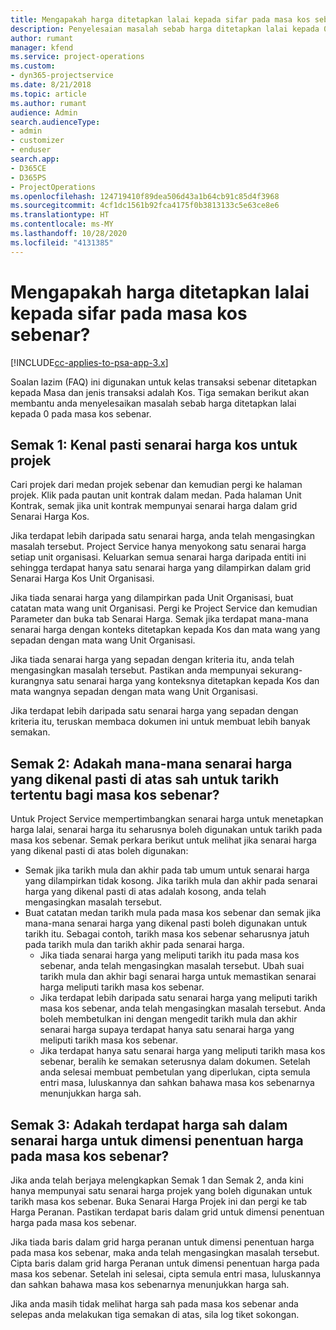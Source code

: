 ```yaml
---
title: Mengapakah harga ditetapkan lalai kepada sifar pada masa kos sebenar?
description: Penyelesaian masalah sebab harga ditetapkan lalai kepada 0 pada masa kos sebenar.
author: rumant
manager: kfend
ms.service: project-operations
ms.custom:
- dyn365-projectservice
ms.date: 8/21/2018
ms.topic: article
ms.author: rumant
audience: Admin
search.audienceType:
- admin
- customizer
- enduser
search.app:
- D365CE
- D365PS
- ProjectOperations
ms.openlocfilehash: 124719410f89dea506d43a1b64cb91c85d4f3968
ms.sourcegitcommit: 4cf1dc1561b92fca4175f0b3813133c5e63ce8e6
ms.translationtype: HT
ms.contentlocale: ms-MY
ms.lasthandoff: 10/28/2020
ms.locfileid: "4131385"
---
```

# <a name="why-is-the-price-defaulting-to-zero-on-time-cost-actuals"></a>Mengapakah harga ditetapkan lalai kepada sifar pada masa kos sebenar?

[!INCLUDE[cc-applies-to-psa-app-3.x](../includes/cc-applies-to-psa-app-3x.md)]

Soalan lazim (FAQ) ini digunakan untuk kelas transaksi sebenar ditetapkan kepada Masa dan jenis transaksi adalah Kos. Tiga semakan berikut akan membantu anda menyelesaikan masalah sebab harga ditetapkan lalai kepada 0 pada masa kos sebenar.
 
## <a name="check-1-identify-the-cost-price-list-for-the-project"></a>Semak 1: Kenal pasti senarai harga kos untuk projek

Cari projek dari medan projek sebenar dan kemudian pergi ke halaman projek. Klik pada pautan unit kontrak dalam medan. Pada halaman Unit Kontrak, semak jika unit kontrak mempunyai senarai harga dalam grid Senarai Harga Kos.

Jika terdapat lebih daripada satu senarai harga, anda telah mengasingkan masalah tersebut. Project Service hanya menyokong satu senarai harga setiap unit organisasi. Keluarkan semua senarai harga daripada entiti ini sehingga terdapat hanya satu senarai harga yang dilampirkan dalam grid Senarai Harga Kos Unit Organisasi.

Jika tiada senarai harga yang dilampirkan pada Unit Organisasi, buat catatan mata wang unit Organisasi. Pergi ke Project Service dan kemudian Parameter dan buka tab Senarai Harga. Semak jika terdapat mana-mana senarai harga dengan konteks ditetapkan kepada Kos dan mata wang yang sepadan dengan mata wang Unit Organisasi.
 
Jika tiada senarai harga yang sepadan dengan kriteria itu, anda telah mengasingkan masalah tersebut. Pastikan anda mempunyai sekurang-kurangnya satu senarai harga yang konteksnya ditetapkan kepada Kos dan mata wangnya sepadan dengan mata wang Unit Organisasi.

Jika terdapat lebih daripada satu senarai harga yang sepadan dengan kriteria itu, teruskan membaca dokumen ini untuk membuat lebih banyak semakan.

## <a name="check-2-are-any-of-the-price-lists-identified-above-valid-for-the-specific-date-of-the-time-cost-actual"></a>Semak 2: Adakah mana-mana senarai harga yang dikenal pasti di atas sah untuk tarikh tertentu bagi masa kos sebenar?

Untuk Project Service mempertimbangkan senarai harga untuk menetapkan harga lalai, senarai harga itu seharusnya boleh digunakan untuk tarikh pada masa kos sebenar. Semak perkara berikut untuk melihat jika senarai harga yang dikenal pasti di atas boleh digunakan:

- Semak jika tarikh mula dan akhir pada tab umum untuk senarai harga yang dilampirkan tidak kosong. Jika tarikh mula dan akhir pada senarai harga yang dikenal pasti di atas adalah kosong, anda telah mengasingkan masalah tersebut. 
- Buat catatan medan tarikh mula pada masa kos sebenar dan semak jika mana-mana senarai harga yang dikenal pasti boleh digunakan untuk tarikh itu. Sebagai contoh, tarikh masa kos sebenar seharusnya jatuh pada tarikh mula dan tarikh akhir pada senarai harga. 
    - Jika tiada senarai harga yang meliputi tarikh itu pada masa kos sebenar, anda telah mengasingkan masalah tersebut. Ubah suai tarikh mula dan akhir bagi senarai harga untuk memastikan senarai harga meliputi tarikh masa kos sebenar. 
    - Jika terdapat lebih daripada satu senarai harga yang meliputi tarikh masa kos sebenar, anda telah mengasingkan masalah tersebut. Anda boleh membetulkan ini dengan mengedit tarikh mula dan akhir senarai harga supaya terdapat hanya satu senarai harga yang meliputi tarikh masa kos sebenar. 
    - Jika terdapat hanya satu senarai harga yang meliputi tarikh masa kos sebenar, beralih ke semakan seterusnya dalam dokumen.
Setelah anda selesai membuat pembetulan yang diperlukan, cipta semula entri masa, luluskannya dan sahkan bahawa masa kos sebenarnya menunjukkan harga sah.

## <a name="check-3-is-there-a-price-in-the-price-list-for-the-pricing-dimensions-on-the-time-cost-actual"></a>Semak 3: Adakah terdapat harga sah dalam senarai harga untuk dimensi penentuan harga pada masa kos sebenar?

Jika anda telah berjaya melengkapkan Semak 1 dan Semak 2, anda kini hanya mempunyai satu senarai harga projek yang boleh digunakan untuk tarikh masa kos sebenar. Buka Senarai Harga Projek ini dan pergi ke tab Harga Peranan. Pastikan terdapat baris dalam grid untuk dimensi penentuan harga pada masa kos sebenar.

Jika tiada baris dalam grid harga peranan untuk dimensi penentuan harga pada masa kos sebenar, maka anda telah mengasingkan masalah tersebut. Cipta baris dalam grid harga Peranan untuk dimensi penentuan harga pada masa kos sebenar. Setelah ini selesai, cipta semula entri masa, luluskannya dan sahkan bahawa masa kos sebenarnya menunjukkan harga sah.
 
Jika anda masih tidak melihat harga sah pada masa kos sebenar anda selepas anda melakukan tiga semakan di atas, sila log tiket sokongan.



